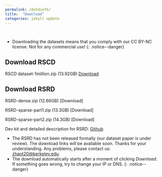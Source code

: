 ```yaml
---
permalink: /dxhdiefb/
title:  "Download"
categories: jekyll update
---
```

<br>

- Downloading the datasets means that you comply with our CC BY-NC license. Not for any commercial use!
{: .notice--danger}

## Download RSCD

RSCD dataset-1million.zip (13.92GB) [Download](https://figshare.com/ndownloader/files/36625041) 

## Download RSRD

RSRD-dense.zip (12.66GB) [Download]

RSRD-sparse-part1.zip (13.3GB) [Download]

RSRD-sparse-part2.zip (14.3GB) [Download]

Dev kit and detailed description for RSRD: [Github](https://github.com/ztsrxh/RSRD_dev_kit)

- The RSRD has not been released formally (our dataset paper is under review). The download links will be available soon. Thanks for your understanding. Any problems, please contact us: zhaot20@berkeley.edu.
- The download automatically starts after a moment of clicking *Download*. If something goes wrong, try to change your IP or DNS.
{: .notice--danger}








